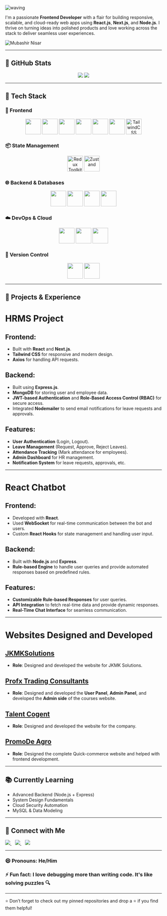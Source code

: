 ![waving](https://capsule-render.vercel.app/api?type=waving&height=200&text=Mubashir%20Nisar&fontAlignY=50&color=gradient)

I'm a passionate **Frontend Developer** with a flair for building responsive, scalable, and cloud-ready web apps using **React.js**, **Next.js**, and **Node.js**. I thrive on turning ideas into polished products and love working across the stack to deliver seamless user experiences.

<p align="left"> <img src="https://komarev.com/ghpvc/?username=mubashirnhasir&label=Profile%20views&color=0e75b6&style=flat" alt="Mubashir Nisar" /> </p>

---

## 🚀 GitHub Stats

<p align="center">
  <img src="https://github-readme-stats.vercel.app/api?username=mubashirnhasir&show_icons=true&theme=dark" />
  <img src="https://github-readme-stats.vercel.app/api/top-langs/?username=mubashirnhasir&layout=compact&theme=radical" />
</p>

---

## 🧠 Tech Stack

### 🚧 Frontend
<div align="center">
  <img src="https://cdn.jsdelivr.net/gh/devicons/devicon@latest/icons/react/react-original.svg" height="50" />
  <img src="https://cdn.jsdelivr.net/gh/devicons/devicon@latest/icons/nextjs/nextjs-original.svg" height="50" />
  <img src="https://cdn.jsdelivr.net/gh/devicons/devicon@latest/icons/javascript/javascript-original.svg" height="50" />
  <img src="https://cdn.jsdelivr.net/gh/devicons/devicon@latest/icons/typescript/typescript-original.svg" height="50" />
  <img src="https://cdn.jsdelivr.net/gh/devicons/devicon@latest/icons/html5/html5-original.svg" height="50" />
  <img src="https://cdn.jsdelivr.net/gh/devicons/devicon@latest/icons/css3/css3-original.svg" height="50" />
  <img src="https://cdn.jsdelivr.net/npm/@egoist/tailwindcss-icons@1.9.0/+esm" alt="TailwindCSS" height="50" />
</div>

### 📦 State Management
<div align="center">
  <img src="https://raw.githubusercontent.com/reduxjs/redux/master/logo/logo.png" alt="Redux Toolkit" height="50" />
  <img src="https://raw.githubusercontent.com/pmndrs/zustand/main/docs/logo.png" alt="Zustand" height="50" />
</div>

### 🌐 Backend & Databases
<div align="center">
  <img src="https://cdn.jsdelivr.net/gh/devicons/devicon@latest/icons/nodejs/nodejs-original.svg" height="50" />
  <img src="https://cdn.jsdelivr.net/gh/devicons/devicon@latest/icons/express/express-original.svg" height="50" />
  <img src="https://cdn.jsdelivr.net/gh/devicons/devicon@latest/icons/mongodb/mongodb-original.svg" height="50" />
  <img src="https://cdn.jsdelivr.net/gh/devicons/devicon@latest/icons/mysql/mysql-original.svg" height="50" />
</div>

### ☁️ DevOps & Cloud
<div align="center">
  <img src="https://cdn.jsdelivr.net/gh/devicons/devicon@latest/icons/docker/docker-original.svg" height="50" />
  <img src="https://cdn.jsdelivr.net/gh/devicons/devicon@latest/icons/kubernetes/kubernetes-plain.svg" height="50" />
  <img src="https://cdn.jsdelivr.net/gh/devicons/devicon@latest/icons/amazonwebservices/amazonwebservices-original-wordmark.svg" height="50" />
</div>

### 📂 Version Control
<div align="center">
  <img src="https://cdn.jsdelivr.net/gh/devicons/devicon@latest/icons/git/git-original.svg" height="50" />
  <img src="https://cdn.jsdelivr.net/gh/devicons/devicon@latest/icons/github/github-original.svg" height="50" />
</div>

---

## 💼 Projects & Experience
# HRMS Project

## Frontend:
- Built with **React** and **Next.js**.
- **Tailwind CSS** for responsive and modern design.
- **Axios** for handling API requests.

## Backend:
- Built using **Express.js**.
- **MongoDB** for storing user and employee data.
- **JWT-based Authentication** and **Role-Based Access Control (RBAC)** for secure access.
- Integrated **Nodemailer** to send email notifications for leave requests and approvals.

## Features:
- **User Authentication** (Login, Logout).
- **Leave Management** (Request, Approve, Reject Leaves).
- **Attendance Tracking** (Mark attendance for employees).
- **Admin Dashboard** for HR management.
- **Notification System** for leave requests, approvals, etc.

---

# React Chatbot

## Frontend:
- Developed with **React**.
- Used **WebSocket** for real-time communication between the bot and users.
- Custom **React Hooks** for state management and handling user input.

## Backend:
- Built with **Node.js** and **Express**.
- **Rule-based Engine** to handle user queries and provide automated responses based on predefined rules.

## Features:
- **Customizable Rule-based Responses** for user queries.
- **API Integration** to fetch real-time data and provide dynamic responses.
- **Real-Time Chat Interface** for seamless communication.

---

# Websites Designed and Developed

## [JKMKSolutions](https://jkmksolutions.com/)
- **Role**: Designed and developed the website for JKMK Solutions.
  
## [Profx Trading Consultants](https://profxtradingconsultants.com/)
- **Role**: Designed and developed the **User Panel**, **Admin Panel**, and developed the **Admin side** of the courses website.

## [Talent Cogent](https://talentcogent.com/)
- **Role**: Designed and developed the website for the company.

## [PromoDe Agro](https://promodeagro.com/)
- **Role**: Designed the complete Quick-commerce website and helped with frontend development.


---

## 📚 Currently Learning

- Advanced Backend (Node.js + Express)
- System Design Fundamentals
- Cloud Security Automation
- MySQL & Data Modeling

---

## 🤝 Connect with Me

<a href="https://www.linkedin.com/in/mobashshirnesar/">
  <img src="https://img.shields.io/badge/LinkedIn-Mubashir%20Nisar-0077B5?style=for-the-badge&logo=linkedin&logoColor=white" />
</a>
&nbsp;&nbsp;
<a href="mailto:mubashirnhasir@gmail.com">
  <img src="https://img.shields.io/badge/Email-Contact-yellow?style=for-the-badge&logo=gmail" />
</a>
&nbsp;&nbsp;
<a href="https://www.behance.net/mubashirnhasir">
  <img src="https://img.shields.io/badge/Portfolio-Behance-1769ff?style=for-the-badge&logo=behance&logoColor=white" />
</a>

---

### 😄 Pronouns: He/Him  
### ⚡ Fun fact: I love debugging more than writing code. It's like solving puzzles 🔍

---

⭐️ Don’t forget to check out my pinned repositories and drop a ⭐ if you find them helpful!

